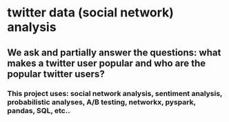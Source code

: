 # twitter data (social network) analysis
## We ask and partially answer the questions: what makes a twitter user popular and who are the popular twitter users?


### This project uses: social network analysis, sentiment analysis, probabilistic analyses, A/B testing, networkx, pyspark, pandas, SQL, etc..
